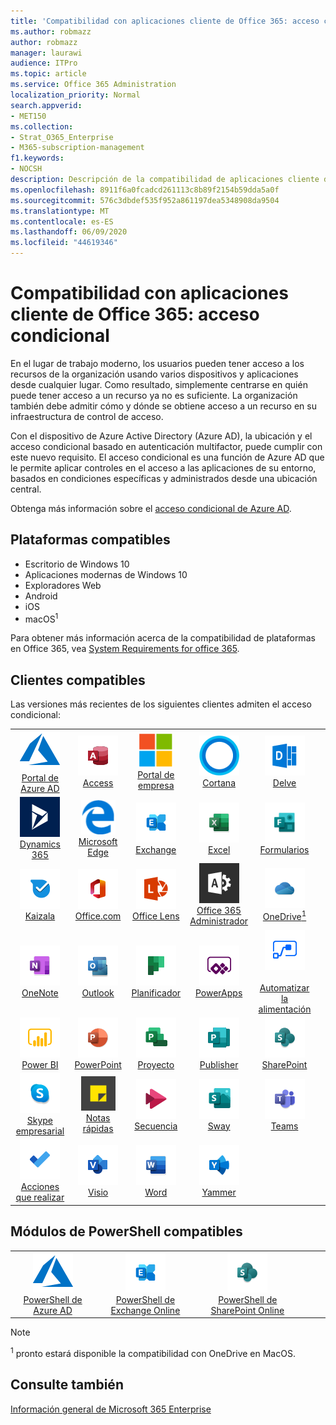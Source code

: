 ```yaml
---
title: 'Compatibilidad con aplicaciones cliente de Office 365: acceso condicional'
ms.author: robmazz
author: robmazz
manager: laurawi
audience: ITPro
ms.topic: article
ms.service: Office 365 Administration
localization_priority: Normal
search.appverid:
- MET150
ms.collection:
- Strat_O365_Enterprise
- M365-subscription-management
f1.keywords:
- NOCSH
description: Descripción de la compatibilidad de aplicaciones cliente de Office 365 para el acceso condicional
ms.openlocfilehash: 8911f6a0fcadcd261113c8b89f2154b59dda5a0f
ms.sourcegitcommit: 576c3dbdef535f952a861197dea5348908da9504
ms.translationtype: MT
ms.contentlocale: es-ES
ms.lasthandoff: 06/09/2020
ms.locfileid: "44619346"
---
```

# <a name="office-365-client-app-support--conditional-access"></a>Compatibilidad con aplicaciones cliente de Office 365: acceso condicional

En el lugar de trabajo moderno, los usuarios pueden tener acceso a los recursos de la organización usando varios dispositivos y aplicaciones desde cualquier lugar. Como resultado, simplemente centrarse en quién puede tener acceso a un recurso ya no es suficiente. La organización también debe admitir cómo y dónde se obtiene acceso a un recurso en su infraestructura de control de acceso.

Con el dispositivo de Azure Active Directory (Azure AD), la ubicación y el acceso condicional basado en autenticación multifactor, puede cumplir con este nuevo requisito. El acceso condicional es una función de Azure AD que le permite aplicar controles en el acceso a las aplicaciones de su entorno, basados en condiciones específicas y administrados desde una ubicación central.

Obtenga más información sobre el [acceso condicional de Azure AD](https://docs.microsoft.com/azure/active-directory/conditional-access/).

## <a name="supported-platforms"></a>Plataformas compatibles

 - Escritorio de Windows 10
 - Aplicaciones modernas de Windows 10
 - Exploradores Web
 - Android
 - iOS
 - macOS<sup>1</sup>

Para obtener más información acerca de la compatibilidad de plataformas en Office 365, vea [System Requirements for office 365](https://products.office.com/office-system-requirements).

## <a name="supported-clients"></a>Clientes compatibles

Las versiones más recientes de los siguientes clientes admiten el acceso condicional:

| | | | | | |
|:---:|:---:|:---:|:---:|:---:|:---:|
| ![Icono de Azure](media/o365-azure-64x64.png) <br> [Portal de Azure AD <br>](https://azure.microsoft.com/features/azure-portal/) | ![Icono de Access](media/o365-access-64x64.png) <br> [Access](https://products.office.com/access) | ![Icono del portal de empresa](media/o365-microsoft-64x64.png) <br> [Portal de empresa <br>](https://docs.microsoft.com/intune-user-help/sign-in-to-the-company-portal)  | ![Icono de Cortana](media/o365-cortana-64x64.png) <br> [Cortana](https://www.microsoft.com/cortana) | ![Icono de Delve](media/o365-delve-64x64.png) <br> [Delve](https://products.office.com/business/intelligent-search) 
| ![Icono de Dynamics 365](media/o365-dynamics365-64x64.png) <br> [Dynamics 365](https://dynamics.microsoft.com) | ![Icono de borde](media/o365-edge-64x64.png) <br> [Microsoft Edge](https://www.microsoft.com/windows/microsoft-edge) | ![Icono de Exchange](media/o365-exchange-64x64.png) <br> [Exchange](https://products.office.com/exchange/exchange-online) | ![Icono de Excel](media/o365-excel-64x64.png) <br> [Excel](https://products.office.com/excel) | ![Icono de formularios](media/o365-forms-64x64.png) <br> [Formularios](https://flow.microsoft.com/connectors/shared_microsoftforms/microsoft-forms/) 
| ![Icono de Kaizala](media/o365-kaizala-64x64.png) <br> [Kaizala](https://products.office.com/en/business/microsoft-kaizala) | ![Icono de Office.com](media/o365-office-64x64.png) <br> [Office.com](https://www.office.com/) | ![Icono de lente](media/o365-lens-64x64.png) <br> [Office Lens](https://www.microsoft.com/p/office-lens/9wzdncrfj3t8?activetab=pivot%3Aoverviewtab) | ![Icono de Office 365 administrador](media/o365-o365admin-64x64.png) <br> [Office 365 <br> Administrador](https://products.office.com/business/manage-office-365-admin-app) | ![Icono de OneDrive para la empresa](media/o365-OneDrive-64x64.png) <br> [OneDrive<sup>1</sup>](https://products.office.com/onedrive-for-business/online-cloud-storage) 
| ![Icono de OneNote](media/o365-OneNote-64x64.png) <br> [OneNote](https://products.office.com/onenote) | ![Icono de Outlook](media/o365-outlook-64x64.png) <br> [Outlook](https://products.office.com/outlook) | ![Icono de Planificador](media/o365-planner-64x64.png) <br> [Planificador](https://products.office.com/business/task-management-software) | ![Icono de PowerApps](media/o365-powerapps-64x64.png) <br> [PowerApps](https://powerapps.microsoft.com) | ![Icono de automatización de energía](media/o365-flow-64x64.png) <br> [<br>Automatizar la alimentación](https://flow.microsoft.com)
| ![Icono de PowerBI](media/o365-powerbi-64x64.png) <br> [Power BI](https://powerbi.microsoft.com) | ![Icono de PowerPoint](media/o365-powerpoint-64x64.png) <br> [PowerPoint](https://products.office.com/powerpoint) | ![Icono de proyecto](media/o365-project-64x64.png) <br> [Proyecto](https://products.office.com/project) | ![Icono de Publisher](media/o365-publisher-64x64.png) <br> [Publisher](https://products.office.com/publisher) | ![Icono de SharePoint](media/o365-sharepoint-64x64.png) <br> [SharePoint](https://products.office.com/sharepoint) 
| ![Icono de Skype Empresarial](media/o365-skypeforbusiness-64x64.png) <br> [Skype <br> empresarial](https://www.skype.com/business/) | ![Icono de notas adhesivas](media/o365-stickynotes-64x64.png) <br> [Notas rápidas](https://www.microsoft.com/p/microsoft-sticky-notes/9nblggh4qghw) | ![Icono de secuencia](media/o365-stream-64x64.png) <br> [Secuencia](https://stream.microsoft.com) | ![Icono de Sway](media/o365-sway-64x64.png) <br> [Sway](https://sway.com) | ![Icono de Teams](media/o365-teams-64x64.png) <br> [Teams](https://products.office.com/microsoft-teams/group-chat-software) 
| ![Icono de tareas pendientes](media/o365-todo-64x64.png) <br> [Acciones que realizar](https://todo.microsoft.com) | ![Icono de Visio](media/o365-visio-64x64.png) <br> [Visio](https://products.office.com/visio/flowchart-software) | ![Icono de Word](media/o365-word-64x64.png) <br> [Word](https://products.office.com/word) | ![Icono de Yammer](media/o365-yammer-64x64.png) <br> [Yammer](https://products.office.com/yammer/yammer-overview)

## <a name="supported-powershell-modules"></a>Módulos de PowerShell compatibles

| | | | | | |
|:---:|:---:|:---:|:---:|:---:|:---:|
| ![Icono de Azure](media/o365-azure-64x64.png) <br> [PowerShell de Azure AD <br>](https://docs.microsoft.com/powershell/azure/active-directory/overview?view=azureadps-2.0) | ![Icono de Exchange](media/o365-exchange-64x64.png) <br> [PowerShell de Exchange Online <br>](https://docs.microsoft.com/powershell/exchange/exchange-online/exchange-online-powershell?view=exchange-ps) | ![Icono de SharePoint](media/o365-sharepoint-64x64.png) <br> [PowerShell de SharePoint Online <br>](https://docs.microsoft.com/powershell/sharepoint/sharepoint-online/connect-sharepoint-online)

> [!NOTE]
> <sup>1</sup> pronto estará disponible la compatibilidad con OneDrive en MacOS.

## <a name="see-also"></a>Consulte también

[Información general de Microsoft 365 Enterprise](https://docs.microsoft.com/microsoft-365/enterprise/microsoft-365-overview)
